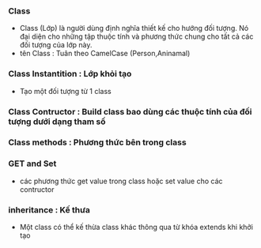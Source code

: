 ### Class
-   Class (Lớp) là người dùng định nghĩa thiết kế cho hướng đối tượng. Nó đại diện cho những tập thuộc tính và phương thức chung cho tất cả các đối tượng của lớp này.
-   tên Class : Tuân theo CamelCase (Person,Aninamal)
### Class Instantition : Lớp khỏi tạo
-   Tạo một đối tượng từ 1 class
### Class Contructor : Build class bao dùng các thuộc tính của đối tượng dưới dạng tham số
### Class methods : Phương thức bên trong class
### GET and Set 
-   các phương thức get value trong class hoặc set value cho các contructor

### inheritance : Kế thưa
-   Một class có thể kế thừa class khác thông qua từ khóa extends khi khởi tạo